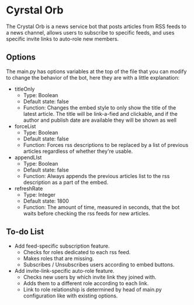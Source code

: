 # Cyrstal Orb
The Crystal Orb is a news service bot that posts articles from RSS feeds
to a news channel, allows users to subscribe to specific feeds, and uses
specific invite links to auto-role new members. 

## Options
The main.py has options variables at the top of the file that you can
modify to change the behavior of the bot, here they are with a little
explanation:
* titleOnly
    * Type: Boolean
    * Default state: false
    * Function: Changes the embed style to only show the title of the
    latest article. The title will be link-a-fied and clickable, and if
    the author and publish date are available they will be shown as well
* forceList
    * Type: Boolean
    * Default state: false
    * Function: Forces rss descriptions to be replaced by a list of
    previous articles regardless of whether they're usable.
* appendLIst
    * Type: Boolean
    * Default state: false
    * Function: Always appends the previous articles list to the rss
    description as a part of the embed. 
* refreshRate
    * Type: Integer
    * Default state: 1800
    * Function: The amount of time, measured in seconds, that the bot
    waits before checking the rss feeds for new articles.

## To-do List
* Add feed-specific subscription feature.
    * Checks for roles dedicated to each rss feed.
    * Makes roles that are missing.
    * Subscribes / Unsubscribes users according to embed buttons.
* Add invite-link-specific auto-role feature.
    * Checks new users by which invite link they joined with.
    * Adds them to a different role according to each link.
    * Link to role relationship is determined by head of main.py
    configuration like with existing options.
